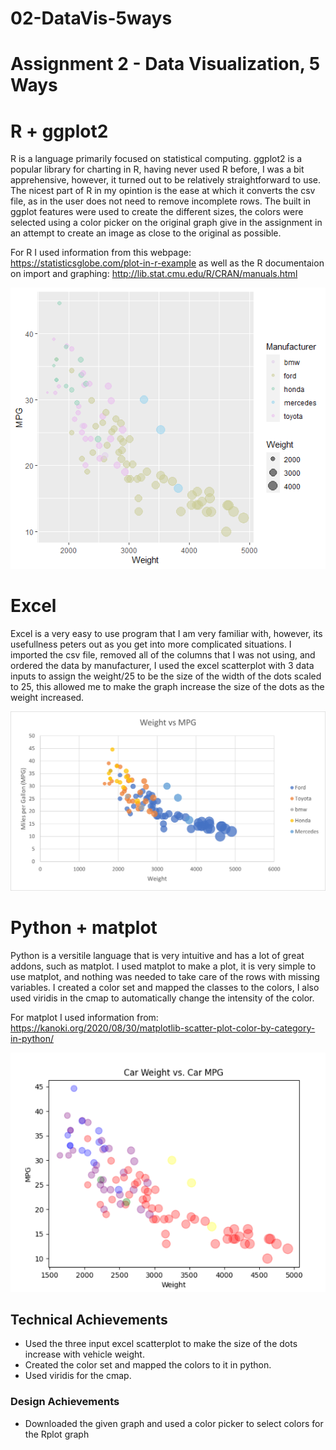 # 02-DataVis-5ways

Assignment 2 - Data Visualization, 5 Ways  
===

# R + ggplot2

R is a language primarily focused on statistical computing.
ggplot2 is a popular library for charting in R, having never used R before, I was a bit apprehensive, however, it turned out to be relatively
straightforward to use. The nicest part of R in my opintion is the ease at which it converts the csv file, as in the user does not need to
remove incomplete rows. The built in ggplot features were used to create the different sizes, the colors were selected using a color picker on the 
original graph give in the assignment in an attempt to create an image as close to the original as possible.

For R I used information from this webpage: https://statisticsglobe.com/plot-in-r-example as well as the R documentaion on import and graphing: http://lib.stat.cmu.edu/R/CRAN/manuals.html

![RStudioImage](img/Assignment2Rplot.png)

# Excel

Excel is a very easy to use program that I am very familiar with, however, its usefullness peters out as you get into more complicated situations.
I imported the csv file, removed all of the columns that I was not using, and ordered the data by manufacturer, I used the excel scatterplot with 3
data inputs to assign the weight/25 to be the size of the width of the dots scaled to 25, this allowed me to make the graph increase the size of the dots as the
weight increased.

![ExcelImage](img/Assignment2Excel.png)

# Python + matplot

Python is a versitile language that is very intuitive and has a lot of great addons, such as matplot. 
I used matplot to make a plot, it is very simple to use matplot, and nothing was needed to take care
of the rows with missing variables. I created a color set and mapped the classes to the colors, I also
used viridis in the cmap to automatically change the intensity of the color.

For matplot I used information from: https://kanoki.org/2020/08/30/matplotlib-scatter-plot-color-by-category-in-python/

![PythonImage](img/PythonAssignment2Image.png)

## Technical Achievements
- Used the three input excel scatterplot to make the size of the dots increase with vehicle weight.
- Created the color set and mapped the colors to it in python.
- Used viridis for the cmap.

### Design Achievements
- Downloaded the given graph and used a color picker to select colors for the Rplot graph
